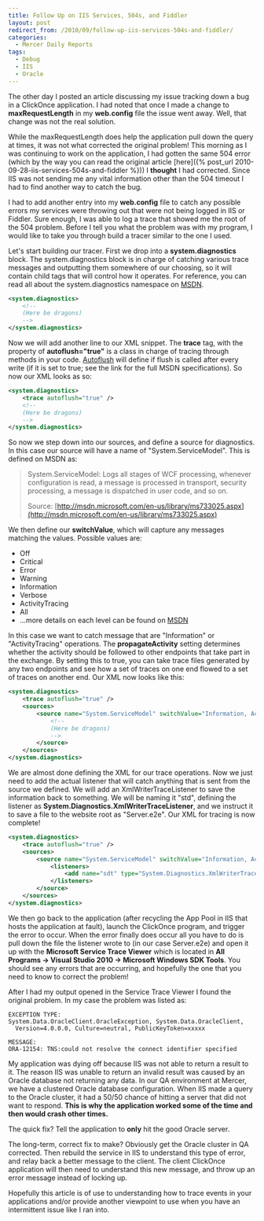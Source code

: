 ```yaml
---
title: Follow Up on IIS Services, 504s, and Fiddler
layout: post
redirect_from: /2010/09/follow-up-iis-services-504s-and-fiddler/
categories:
  - Mercer Daily Reports
tags:
  - Debug
  - IIS
  - Oracle
---
```


The other day I posted an article discussing my issue tracking down a bug in a
ClickOnce application. I had noted that once I made a change to
**maxRequestLength** in my **web.config** file the issue went away. Well, that
change was not the real solution.

While the maxRequestLength does help the application pull down the query at
times, it was not what corrected the original problem! This morning as I was
continuing to work on the application, I had gotten the same 504 error (which by
the way you can read the original article
[here]({% post_url 2010-09-28-iis-services-504s-and-fiddler %}))
I **thought** I had corrected. Since IIS was not sending me any vital information
other than the 504 timeout I had to find another way to catch the bug.

I had to add another entry into my **web.config** file to catch any possible
errors my services were throwing out that were not being logged in IIS or
Fiddler. Sure enough, I was able to log a trace that showed me the root of the
504 problem. Before I tell you what the problem was with my program, I would
like to take you through build a tracer similar to the one I used.

Let's start building our tracer. First we drop into a **system.diagnostics**
block. The system.diagnostics block is in charge of catching various trace
messages and outputting them somewhere of our choosing, so it will contain child
tags that will control how it operates. For reference, you can read all about
the system.diagnostics namespace on
[MSDN](http://msdn.microsoft.com/en-us/library/system.diagnostics%28VS.71%29.aspx).

```xml
<system.diagnostics>
    <!--
    (Here be dragons)
    -->
</system.diagnostics>
```

Now we will add another line to our XML snippet. The **trace** tag, with the
property of **autoflush="true"** is a class in charge of tracing through methods
in your code.
[Autoflush](http://msdn.microsoft.com/en-us/library/system.diagnostics.trace.autoflush.aspx)
will define if flush is called after every write (if it is set to true; see the
link for the full MSDN specifications). So now our XML looks as so:

```xml
<system.diagnostics>
    <trace autoflush="true" />
    <!--
    (Here be dragons)
    -->
</system.diagnostics>
```

So now we step down into our sources, and define a source for diagnostics. In
this case our source will have a name of "System.ServiceModel". This is defined
on MSDN as:

> System.ServiceModel: Logs all stages of WCF processing, whenever configuration
> is read, a message is processed in transport, security processing, a message
> is dispatched in user code, and so on.
>
> Source: [http://msdn.microsoft.com/en-us/library/ms733025.aspx](http://msdn.microsoft.com/en-us/library/ms733025.aspx)

We then define our **switchValue**, which will capture any messages matching the
values. Possible values are:

* Off
* Critical
* Error
* Warning
* Information
* Verbose
* ActivityTracing
* All
* ...more details on each level can be found on
  [MSDN](http://msdn.microsoft.com/en-us/library/ms733025.aspx)

In this case we want to catch message that are "Information" or
"ActivityTracing" operations. The **propagateActivity** setting determines
whether the activity should be followed to other endpoints that take part in the
exchange. By setting this to true, you can take trace files generated by any two
endpoints and see how a set of traces on one end flowed to a set of traces on
another end. Our XML now looks like this:

```xml
<system.diagnostics>
    <trace autoflush="true" />
    <sources>
        <source name="System.ServiceModel" switchValue="Information, ActivityTracing" propagateActivity="true">
            <!--
            (Here be dragons)
            -->
        </source>
    </sources>
</system.diagnostics>
```

We are almost done defining the XML for our trace operations. Now we just need
to add the actual listener that will catch anything that is sent from the source
we defined. We will add an XmlWriterTraceListener to save the information back
to something. We will be naming it "std", defining the listener as
**System.Diagnostics.XmlWriterTraceListener**, and we instruct it to save a file
to the website root as "Server.e2e". Our XML for tracing is now complete!

```xml
<system.diagnostics>
    <trace autoflush="true" />
    <sources>
        <source name="System.ServiceModel" switchValue="Information, ActivityTracing" propagateActivity="true">
            <listeners>
                <add name="sdt" type="System.Diagnostics.XmlWriterTraceListener" initializeData="Server.e2e"/>
            </listeners>
        </source>
    </sources>
</system.diagnostics>
```

We then go back to the application (after recycling the App Pool in IIS that
hosts the application at fault), launch the ClickOnce program, and trigger the
error to occur. When the error finally does occur all you have to do is pull
down the file the listener wrote to (in our case Server.e2e) and open it up with
the **Microsoft Service Trace Viewer** which is located in
**All Programs -> Visual Studio 2010 -> Microsoft Windows SDK Tools**. You
should see any errors that are occurring, and hopefully the one that you need to
know to correct the problem!

After I had my output opened in the Service Trace Viewer I found the original
problem. In my case the problem was listed as:

```
EXCEPTION TYPE:
System.Data.OracleClient.OracleException, System.Data.OracleClient,
  Version=4.0.0.0, Culture=neutral, PublicKeyToken=xxxxx

MESSAGE:
ORA-12154: TNS:could not resolve the connect identifier specified
```

My application was dying off because IIS was not able to return a result to it.
The reason IIS was unable to return an invalid result was caused by an Oracle
database not returning any data. In our QA environment at Mercer, we have a
clustered Oracle database configuration. When IIS made a query to the Oracle
cluster, it had a 50/50 chance of hitting a server that did not want to respond.
**This is why the application worked some of the time and then would crash other
times.**

The quick fix? Tell the application to **only** hit the good Oracle server.

The long-term, correct fix to make? Obviously get the Oracle cluster in QA
corrected. Then rebuild the service in IIS to understand this type of error, and
relay back a better message to the client. The client ClickOnce application will
then need to understand this new message, and throw up an error message instead
of locking up.

Hopefully this article is of use to understanding how to trace events in your
applications and/or provide another viewpoint to use when you have an
intermittent issue like I ran into.
